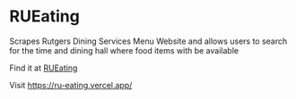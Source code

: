 # RUEating

Scrapes Rutgers Dining Services Menu Website and allows users to search for the time and dining hall where food items with be available

Find it at [RUEating](https://ru-eating.vercel.app/)

Visit https://ru-eating.vercel.app/
